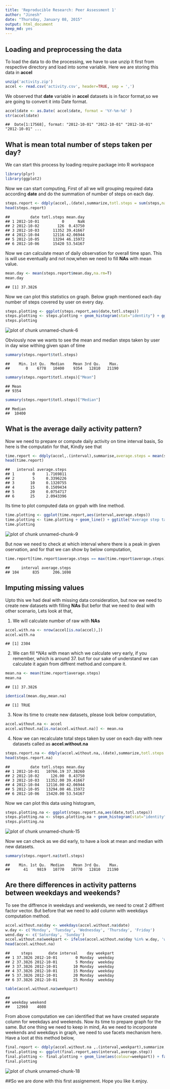 ```yaml
---
title: 'Reproducible Research: Peer Assessment 1'
author: "Jinesh"
date: "Thursday, January 08, 2015"
output: html_document
keep_md: yes
---
```





## Loading and preprocessing the data
To load the data to do the processing, we have to use unzip it first from respective directory and load into some variable.
Here we are storing this data in **accel**


```r
unzip('activity.zip')
accel <- read.csv('activity.csv', header=TRUE, sep = ',')
```

We observed that **date** variable in **accel** datasets is in facor format,so we are going to convert it into Date format.


```r
accel$date <- as.Date( accel$date, format = '%Y-%m-%d' )
str(accel$date)
```

```
##  Date[1:17568], format: "2012-10-01" "2012-10-01" "2012-10-01" "2012-10-01" ...
```




## What is mean total number of steps taken per day?
   
   We can start this process by loading require package into R workspace


```r
library(plyr)
library(ggplot2)
```

 Now we can start computing,
  First of all we will grouping required data according **date** and do the 
summation of number of steps on each day.


```r
steps.report <- ddply(accel,.(date),summarize,totl.steps = sum(steps,na.rm=T),mean.day = mean(steps,na.rm=T))
head(steps.report)
```

```
##         date totl.steps mean.day
## 1 2012-10-01          0      NaN
## 2 2012-10-02        126  0.43750
## 3 2012-10-03      11352 39.41667
## 4 2012-10-04      12116 42.06944
## 5 2012-10-05      13294 46.15972
## 6 2012-10-06      15420 53.54167
```

Now we can calculate mean of daily observation for overall time span. This is 
will use eventually and not now,when we need to fill **NAs** with mean value.


```r
mean.day <- mean(steps.report$mean.day,na.rm=T)
mean.day
```

```
## [1] 37.3826
```

Now we can plot this statistics on graph.
Below graph mentioned each day number of steps covered by user on every day.


```r
steps.plotting <- ggplot(steps.report,aes(date,totl.steps))
steps.plotting <- steps.plotting + geom_histogram(stat="identity") + ggtitle("Total Steps Taken Each Day") + xlab("Date") + ylab("Total Number of Steps")
steps.plotting
```

![plot of chunk unnamed-chunk-6](figure/unnamed-chunk-6-1.png) 

Obviously now we wants to see the mean and median steps taken by user in day wise withing given span of time


```r
summary(steps.report$totl.steps)
```

```
##    Min. 1st Qu.  Median    Mean 3rd Qu.    Max. 
##       0    6778   10400    9354   12810   21190
```

```r
summary(steps.report$totl.steps)["Mean"]
```

```
## Mean 
## 9354
```

```r
summary(steps.report$totl.steps)["Median"]
```

```
## Median 
##  10400
```




## What is the average daily activity pattern?

Now we need to prepare or compute daily activity on time interval basis,
So here is the computatin for that,
Kindly see that


```r
time.report <- ddply(accel,.(interval),summarise,average.steps = mean(steps,na.rm=T))
head(time.report)
```

```
##   interval average.steps
## 1        0     1.7169811
## 2        5     0.3396226
## 3       10     0.1320755
## 4       15     0.1509434
## 5       20     0.0754717
## 6       25     2.0943396
```

Its time to plot computed data on grpah with line method.


```r
time.plotting <- ggplot(time.report,aes(interval,average.steps))
time.plotting <- time.plotting + geom_line() + ggtitle("Average step taken in every interval in a Day") + xlab("Time Interval") + ylab("Average Steps")
time.plotting
```

![plot of chunk unnamed-chunk-9](figure/unnamed-chunk-9-1.png) 

But now we need to check at which interval where there is a peak in given oservation, and for that we can show by below computation,


```r
time.report[time.report$average.steps == max(time.report$average.steps),]
```

```
##     interval average.steps
## 104      835      206.1698
```




## Imputing missing values

Upto this we had deal with missing data consideration, but now we need to create new datasets with filling **NAs**
   But befor that we need to deal with other scenario, 
 Lets look at that,
 
1. We will calculate number of raw with **NAs**


```r
accel.with.na <- nrow(accel[is.na(accel),])
accel.with.na
```

```
## [1] 2304
```

2. We can fill **NAs* with mean which we calculate very early, if you remember, which is around 37. but for our sake of understand we can calculate it again from diffrent method.and compare it.


```r
mean.na <- mean(time.report$average.steps)
mean.na
```

```
## [1] 37.3826
```

```r
identical(mean.day,mean.na)
```

```
## [1] TRUE
```

3. Now its time to create new datasets, please look below computation,


```r
accel.without.na <- accel
accel.without.na[is.na(accel.without.na)] <- mean.na
```

4. Now we can recalculate total steps taken by user on each day with new datasets called as **accel.without.na**


```r
steps.report.na <- ddply(accel.without.na,.(date),summarize,totl.steps = sum(steps),mean.day = mean(steps,na.rm=T))
head(steps.report.na)
```

```
##         date totl.steps mean.day
## 1 2012-10-01   10766.19 37.38260
## 2 2012-10-02     126.00  0.43750
## 3 2012-10-03   11352.00 39.41667
## 4 2012-10-04   12116.00 42.06944
## 5 2012-10-05   13294.00 46.15972
## 6 2012-10-06   15420.00 53.54167
```

Now we can plot this data using histogram,


```r
steps.plotting.na <- ggplot(steps.report.na,aes(date,totl.steps))
steps.plotting.na <- steps.plotting.na + geom_histogram(stat="identity") + ggtitle("Total Steps Taken Each Day with NAs") + xlab("Date") + ylab("Total Number of Steps")
steps.plotting.na
```

![plot of chunk unnamed-chunk-15](figure/unnamed-chunk-15-1.png) 
 
Now we can check as we did early, to have a look at mean and median with new datasets.


```r
summary(steps.report.na$totl.steps)
```

```
##    Min. 1st Qu.  Median    Mean 3rd Qu.    Max. 
##      41    9819   10770   10770   12810   21190
```



## Are there differences in activity patterns between weekdays and weekends?

To see the diffrence in weekdays and weekends, we need to creat 2 diffrent factor vector.
But before that we need to add column with weekdays computation method.


```r
accel.without.na$day <- weekdays(accel.without.na$date)
w.day <- c('Monday', 'Tuesday', 'Wednesday', 'Thursday', 'Friday')
wend.day <- c('Saturday', 'Sunday')
accel.without.na$weekpart <- ifelse(accel.without.na$day %in% w.day, 'weekday', 'weekend')
head(accel.without.na)
```

```
##     steps       date interval    day weekpart
## 1 37.3826 2012-10-01        0 Monday  weekday
## 2 37.3826 2012-10-01        5 Monday  weekday
## 3 37.3826 2012-10-01       10 Monday  weekday
## 4 37.3826 2012-10-01       15 Monday  weekday
## 5 37.3826 2012-10-01       20 Monday  weekday
## 6 37.3826 2012-10-01       25 Monday  weekday
```

```r
table(accel.without.na$weekpart)
```

```
## 
## weekday weekend 
##   12960    4608
```

From above computation we can identified that we have created separate column for weekdays and weekends. Now its time to prepare graph for the same.
But one thing we need to keep in mind, 
As we need to incorporate weekends and weekdays in graph, we need to use facets mechanism here.
Have a loot at this method below,


```r
final.report <- ddply(accel.without.na ,.(interval,weekpart),summarize, average.step = mean(steps,na.rm=T))
final.plotting <- ggplot(final.report,aes(interval,average.step))
final.plotting <- final.plotting + geom_line(aes(colour=weekpart)) + facet_grid(weekpart ~ .) +ggtitle("Comparing weekends and weekdays activity")
final.plotting
```

![plot of chunk unnamed-chunk-18](figure/unnamed-chunk-18-1.png) 

 
##So we are done with this first assignement. Hope you like it.enjoy.






